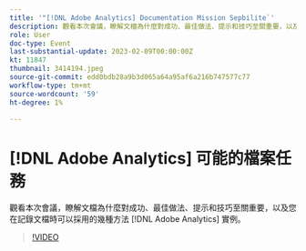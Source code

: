 ```yaml
---
title: '"[!DNL Adobe Analytics] Documentation Mission Sepbilite`'
description: 觀看本次會議，瞭解文檔為什麼對成功、最佳做法、提示和技巧至關重要，以及您在記錄文檔時可以採用的幾種方法 [!DNL Adobe Analytics] 實例。 2022 年 6 月
role: User
doc-type: Event
last-substantial-update: 2023-02-09T00:00:00Z
kt: 11847
thumbnail: 3414194.jpeg
source-git-commit: edd0bdb28a9b3d065a64a95af6a216b747577c77
workflow-type: tm+mt
source-wordcount: '59'
ht-degree: 1%

---
```


# [!DNL Adobe Analytics] 可能的檔案任務

觀看本次會議，瞭解文檔為什麼對成功、最佳做法、提示和技巧至關重要，以及您在記錄文檔時可以採用的幾種方法 [!DNL Adobe Analytics] 實例。

>[!VIDEO](https://video.tv.adobe.com/v/3414194/?quality=12&learn=on)
